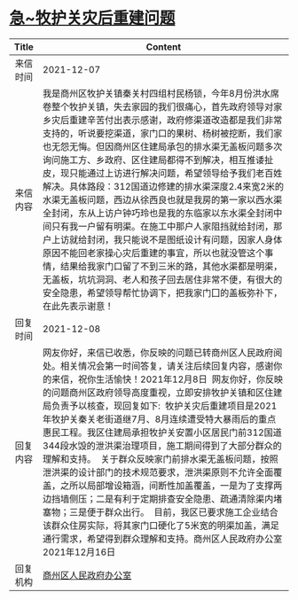 # <a href="http://www.shangluo.gov.cn/zmhd/ldxxxx.jsp?urltype=leadermail.LeaderMailContentUrl&wbtreeid=1112&leadermailid=8317">急~牧护关灾后重建问题</a>
|Title|Content|
|:---:|---|
|来信时间|2021-12-07|
|来信内容|我是商州区牧护关镇秦关村四组村民杨锁，今年8月份洪水席卷整个牧护关镇，失去家园的我们很痛心，首先政府领导对家乡灾后重建辛苦付出表示感谢，政府修渠道改造都是我们非常支持的，听说要挖渠道，家门口的果树、杨树被挖断，我们家也无怨无悔。但因商州区住建局承包的排水渠无盖板问题多次询问施工方、乡政府、区住建局都得不到解决，相互推诿扯皮，现只能通过上访进行解决问题，希望领导给予我们老百姓解决。具体路段：312国道边修建的排水渠深度2.4来宽2米的水渠无盖板问题，西边从徐西良也就是我房的第一家以西水渠全封闭，东从上访户钟巧玲也是我的东临家以东水渠全封闭中间只有我一户留有明渠。在施工中那户人家阻挡就给封闭，那户上访就给封闭，我只能说不是图纸设计有问题，因家人身体原因不能回老家操心灾后重建的事宜，所以也就没管这个事情，结果给我家门口留了不到三米的路，其他水渠都是明渠，无盖板，坑坑洞洞、老人和孩子回去居住非常不便，有很大的安全隐患，希望领导帮忙协调下，把我家门囗的盖板弥䃼下，在此先表示谢意！|
|回复时间|2021-12-08|
|回复内容|网友你好，来信已收悉，你反映的问题已转商州区人民政府阅处。相关情况会第一时间答复，请关注后续回复内容，感谢你的来信，祝你生活愉快！2021年12月8日  网友你好，你反映的问题商州区政府领导高度重视，立即安排牧护关镇和区住建局负责予以核查，现回复如下:  牧护关灾后重建项目是2021年牧护关秦关老街道继7月、8月连续遭受特大暴雨后的重点惠民工程。我区住建局承担牧护关安置小区居民门前312国道344段水毁的泄洪渠治理项目，施工期间得到了大部分群众的理解和支持。  关于群众反映家门前排水渠无盖板问题，按照泄洪渠的设计部门的技术规范要求，泄洪渠原则不允许全面覆盖，之所以局部增设箱涵，间断性加盖覆盖，一是为了支撑两边挡墙侧压；二是有利于定期排查安全隐患、疏通清除渠内堵塞物；三是便于群众出行。  目前，我区已要求施工企业结合该群众住房实际，将其家门口硬化了5米宽的明渠加盖，满足通行需求，希望得到群众理解和支持。商州区人民政府办公室2021年12月16日|
|回复机构|<a href="../../categories/agencies/商州区人民政府办公室.md">商州区人民政府办公室</a>|
